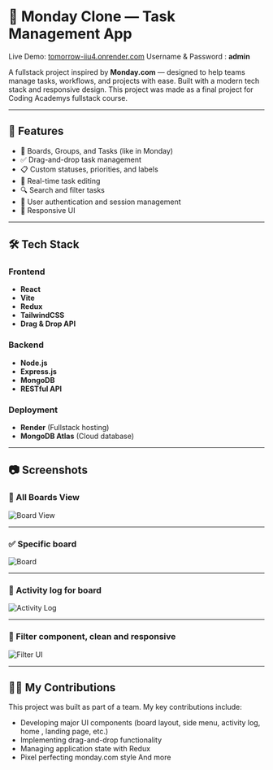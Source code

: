 # 📅 Monday Clone — Task Management App

Live Demo: [tomorrow-iiu4.onrender.com](https://tomorrow-iiu4.onrender.com)
Username & Password : **admin**

A fullstack project inspired by **Monday.com** — designed to help teams manage tasks, workflows, and projects with ease. Built with a modern tech stack and responsive design.
This project was made as a final project for Coding Academys fullstack course.

---

## 🚀 Features

- 🧩 Boards, Groups, and Tasks (like in Monday)
- ✅ Drag-and-drop task management
- 📋 Custom statuses, priorities, and labels
- 📝 Real-time task editing
- 🔍 Search and filter tasks
- 🔐 User authentication and session management
- 🌈 Responsive UI

---

## 🛠️ Tech Stack

### Frontend
- **React**
- **Vite**
- **Redux**
- **TailwindCSS**
- **Drag & Drop API**

### Backend
- **Node.js**
- **Express.js**
- **MongoDB**
- **RESTful API**

### Deployment
- **Render** (Fullstack hosting)
- **MongoDB Atlas** (Cloud database)

---

## 📷 Screenshots

### 🧩 All Boards View
![Board View](https://i.imgur.com/DirajBF.png)

---

### ✅ Specific board
![Board](https://i.imgur.com/75OgShm.png)

---

### 📝 Activity log for board
![Activity Log](https://i.imgur.com/ABX5ZBr.png)

---

### 🎨 Filter component, clean and responsive
![Filter UI](https://i.imgur.com/FKtU1AQ.png)

---

## 👨‍💻 My Contributions

This project was built as part of a team. My key contributions include:
- Developing major UI components (board layout, side menu, activity log, home , landing page, etc.)
- Implementing drag-and-drop functionality
- Managing application state with Redux
- Pixel perfecting monday.com style
  And more

